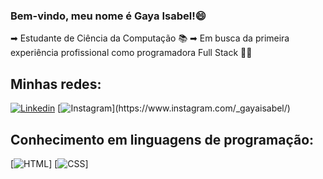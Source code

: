 ### Bem-vindo, meu nome é Gaya Isabel!😄
➡︎ Estudante de Ciência da Computação 📚
➡︎ Em busca da primeira experiência profissional como programadora Full Stack 👩‍💻
## Minhas redes:
[![Linkedin](https://img.shields.io/badge/LinkedIn-0077B5?style=for-the-badge&logo=linkedin&logoColor=white)](https://www.linkedin.com/in/gayapizoli)
[![Instagram]([https://img.shields.io/badge/LinkedIn-0077B5?style=for-the-badge&logo=linkedin&logoColor=white](https://img.shields.io/badge/Instagram-E4405F?style=for-the-badge&logo=instagram&logoColor=white)https://img.shields.io/badge/Instagram-E4405F?style=for-the-badge&logo=instagram&logoColor=white)](https://www.instagram.com/_gayaisabel/)
## Conhecimento em linguagens de programação:
[![HTML]([https://img.shields.io/badge/LinkedIn-0077B5?style=for-the-badge&logo=linkedin&logoColor=white)]
[![CSS](https://img.shields.io/badge/CSS-239120?&style=for-the-badge&logo=css3&logoColor=white)]
